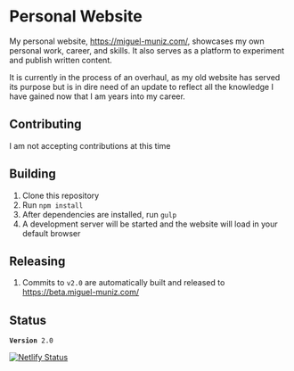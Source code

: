 # Personal Website

My personal website, https://miguel-muniz.com/, showcases my own personal work, career, and skills. It also serves as a platform to experiment and publish written content.

It is currently in the process of an overhaul, as my old website has served its purpose but is in dire need of an update to reflect all the knowledge I have gained now that I am years into my career.

## Contributing
I am not accepting contributions at this time

## Building
1. Clone this repository
2. Run `npm install`
3. After dependencies are installed, run `gulp`
4. A development server will be started and the website will load in your default browser

## Releasing
1. Commits to `v2.0` are automatically built and released to https://beta.miguel-muniz.com/

## Status
<code><b>Version</b> 2.0</code>

[![Netlify Status](https://api.netlify.com/api/v1/badges/57534bda-cd67-4cf1-a85f-b2428f4284f2/deploy-status)](https://app.netlify.com/sites/miguel-muniz/deploys)
